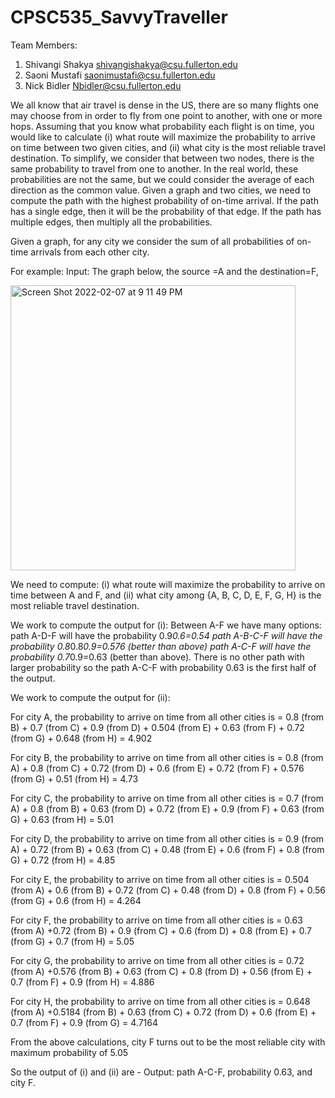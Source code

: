 # CPSC535_SavvyTraveller

Team Members:

1. Shivangi Shakya shivangishakya@csu.fullerton.edu
2. Saoni Mustafi saonimustafi@csu.fullerton.edu
3. Nick Bidler Nbidler@csu.fullerton.edu

We all know that air travel is dense in the US, there are so many flights one may choose from in order to fly from one point to another, with one or more hops. Assuming that you know what probability each flight is on time, you would like to calculate (i) what route will maximize the probability to arrive on time between two given cities, and (ii) what city is the most reliable travel destination. To simplify, we consider that between two nodes, there is the same probability to travel from one to another. In the real world, these probabilities are not the same, but we could consider the average of each direction as the common value.
Given a graph and two cities, we need to compute the path with the highest probability of on-time arrival. If the path has a single edge, then it will be the probability of that edge. If the path has multiple edges, then multiply all the probabilities.

Given a graph, for any city we consider the sum of all probabilities of on-time arrivals from each other city.

For example:
Input: The graph below, the source =A and the destination=F,

<img width="456" alt="Screen Shot 2022-02-07 at 9 11 49 PM" src="https://user-images.githubusercontent.com/71597613/152922656-16937808-0800-4165-8ec2-da7a3c4ebd03.png">


We need to compute: 
(i) what route will maximize the probability to arrive on time between A and F, and 
(ii) what city among {A, B, C, D, E, F, G, H} is the most reliable travel destination.

We work to compute the output for (i):
Between A-F we have many options:
path A-D-F will have the probability 0.9*0.6=0.54
path A-B-C-F will have the probability 0.8*0.8*0.9=0.576 (better than above)
path A-C-F will have the probability 0.7*0.9=0.63 (better than above).
There is no other path with larger probability so the path A-C-F with probability 0.63 is the first half of the output.

We work to compute the output for (ii):

For city A, the probability to arrive on time from all other cities is = 0.8 (from B) + 0.7 (from C) + 0.9 (from D) + 0.504 (from E) + 0.63 (from F) + 0.72 (from G) + 0.648 (from H) = 4.902

For city B, the probability to arrive on time from all other cities is = 0.8 (from A) + 0.8 (from C) + 0.72 (from D) + 0.6 (from E) + 0.72 (from F) + 0.576 (from G) + 0.51 (from H) = 4.73

For city C, the probability to arrive on time from all other cities is = 0.7 (from A) + 0.8 (from B) + 0.63 (from D) + 0.72 (from E) + 0.9 (from F) + 0.63 (from G) + 0.63 (from H) = 5.01

For city D, the probability to arrive on time from all other cities is = 0.9 (from A) + 0.72 (from B) + 0.63 (from C) + 0.48 (from E) + 0.6 (from F) + 0.8 (from G) + 0.72 (from H) = 4.85

For city E, the probability to arrive on time from all other cities is = 0.504 (from A) + 0.6 (from B) + 0.72 (from C) + 0.48 (from D) + 0.8 (from F) + 0.56 (from G) + 0.6 (from H) = 4.264

For city F, the probability to arrive on time from all other cities is = 0.63 (from A) +0.72  (from B) + 0.9 (from C) + 0.6 (from D) + 0.8 (from E) + 0.7 (from G) + 0.7 (from H) = 5.05

For city G, the probability to arrive on time from all other cities is = 0.72 (from A) +0.576  (from B) + 0.63 (from C) + 0.8 (from D) + 0.56 (from E) + 0.7 (from F) + 0.9 (from H) = 4.886

For city H, the probability to arrive on time from all other cities is = 0.648 (from A) +0.5184  (from B) + 0.63 (from C) + 0.72 (from D) + 0.6 (from E) + 0.7 (from F) + 0.9 (from G) = 4.7164

From the above calculations, city F turns out to be the most reliable city with maximum probability of 5.05

So the output of (i) and (ii) are -
Output: path A-C-F, probability 0.63, and city F.
